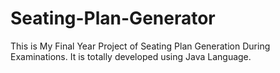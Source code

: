 # Seating-Plan-Generator

This is My Final Year Project of Seating Plan Generation During Examinations. It is totally developed using Java Language.






























